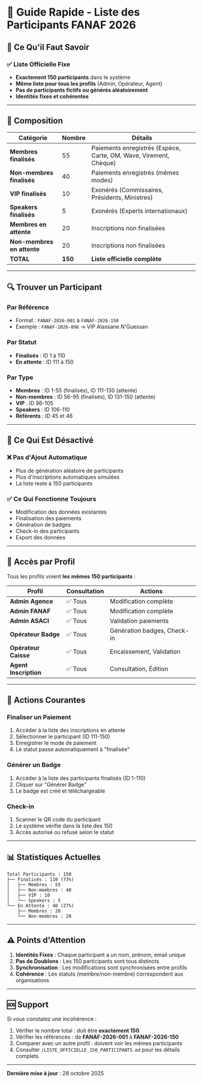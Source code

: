 # 📌 Guide Rapide - Liste des Participants FANAF 2026

## 🎯 Ce Qu'il Faut Savoir

### ✅ Liste Officielle Fixe
- **Exactement 150 participants** dans le système
- **Même liste pour tous les profils** (Admin, Opérateur, Agent)
- **Pas de participants fictifs ou générés aléatoirement**
- **Identités fixes et cohérentes**

---

## 👥 Composition

| Catégorie | Nombre | Détails |
|-----------|--------|---------|
| **Membres finalisés** | 55 | Paiements enregistrés (Espèce, Carte, OM, Wave, Virement, Chèque) |
| **Non-membres finalisés** | 40 | Paiements enregistrés (mêmes modes) |
| **VIP finalisés** | 10 | Exonérés (Commissaires, Présidents, Ministres) |
| **Speakers finalisés** | 5 | Exonérés (Experts internationaux) |
| **Membres en attente** | 20 | Inscriptions non finalisées |
| **Non-membres en attente** | 20 | Inscriptions non finalisées |
| **TOTAL** | **150** | **Liste officielle complète** |

---

## 🔍 Trouver un Participant

### Par Référence
- Format : `FANAF-2026-001` à `FANAF-2026-150`
- Exemple : `FANAF-2026-096` → VIP Alassane N'Guessan

### Par Statut
- **Finalisés** : ID 1 à 110
- **En attente** : ID 111 à 150

### Par Type
- **Membres** : ID 1-55 (finalisés), ID 111-130 (attente)
- **Non-membres** : ID 56-95 (finalisés), ID 131-150 (attente)
- **VIP** : ID 96-105
- **Speakers** : ID 106-110
- **Référents** : ID 45 et 46

---

## 🚫 Ce Qui Est Désactivé

### ❌ Pas d'Ajout Automatique
- Plus de génération aléatoire de participants
- Plus d'inscriptions automatiques simulées
- La liste reste à 150 participants

### ✅ Ce Qui Fonctionne Toujours
- Modification des données existantes
- Finalisation des paiements
- Génération de badges
- Check-in des participants
- Export des données

---

## 🔐 Accès par Profil

Tous les profils voient **les mêmes 150 participants** :

| Profil | Consultation | Actions |
|--------|--------------|---------|
| **Admin Agence** | ✅ Tous | Modification complète |
| **Admin FANAF** | ✅ Tous | Modification complète |
| **Admin ASACI** | ✅ Tous | Validation paiements |
| **Opérateur Badge** | ✅ Tous | Génération badges, Check-in |
| **Opérateur Caisse** | ✅ Tous | Encaissement, Validation |
| **Agent Inscription** | ✅ Tous | Consultation, Édition |

---

## 🔧 Actions Courantes

### Finaliser un Paiement
1. Accéder à la liste des inscriptions en attente
2. Sélectionner le participant (ID 111-150)
3. Enregistrer le mode de paiement
4. Le statut passe automatiquement à "finalisée"

### Générer un Badge
1. Accéder à la liste des participants finalisés (ID 1-110)
2. Cliquer sur "Générer Badge"
3. Le badge est créé et téléchargeable

### Check-in
1. Scanner le QR code du participant
2. Le système vérifie dans la liste des 150
3. Accès autorisé ou refusé selon le statut

---

## 📊 Statistiques Actuelles

```
Total Participants : 150
├── Finalisés : 110 (73%)
│   ├── Membres : 55
│   ├── Non-membres : 40
│   ├── VIP : 10
│   └── Speakers : 5
└── En Attente : 40 (27%)
    ├── Membres : 20
    └── Non-membres : 20
```

---

## ⚠️ Points d'Attention

1. **Identités Fixes** : Chaque participant a un nom, prénom, email unique
2. **Pas de Doublons** : Les 150 participants sont tous distincts
3. **Synchronisation** : Les modifications sont synchronisées entre profils
4. **Cohérence** : Les statuts (membre/non-membre) correspondent aux organisations

---

## 🆘 Support

Si vous constatez une incohérence :
1. Vérifier le nombre total : doit être **exactement 150**
2. Vérifier les références : de **FANAF-2026-001** à **FANAF-2026-150**
3. Comparer avec un autre profil : doivent voir les mêmes participants
4. Consulter `/LISTE_OFFICIELLE_150_PARTICIPANTS.md` pour les détails complets

---

**Dernière mise à jour** : 28 octobre 2025
